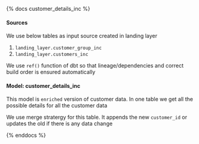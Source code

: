 {% docs customer_details_inc %}

#### Sources

We use below tables as input source created in landing layer

1. `landing_layer.customer_group_inc`
2. `landing_layer.customers_inc`

We use `ref()` function of dbt so that lineage/dependencies and correct build order is ensured automatically

#### Model: customer_details_inc

This model is `enriched` version of customer data. In one table we get all the possible details for all the customer data

We use merge stratergy for this table. It appends the new `customer_id` or updates the 
old if there is any data change

{% enddocs %}